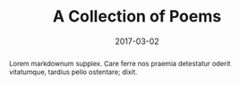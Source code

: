 ---
title: A Collection of Poems
cover: /content-assets/biography.jpg
category: world game
date: 2017-03-02
abstract: Lorem markdownum supplex. Care ferre nos praemia detestatur oderit vitatumque, tardius pello ostentare; dixit.
tags:
  - say hi
---